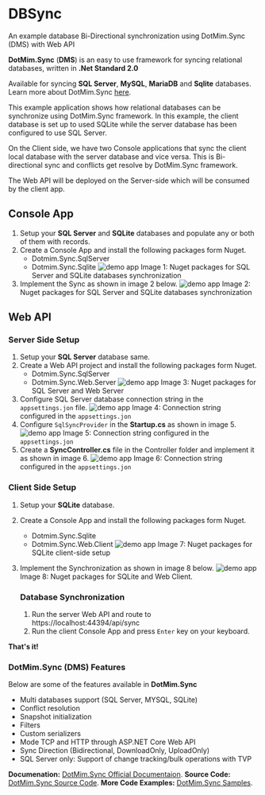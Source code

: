 # DBSync
An example database Bi-Directional synchronization using DotMim.Sync (DMS) with Web API

**DotMim.Sync**  (**DMS**) is an easy to use framework for syncing relational databases, written in  **.Net Standard 2.0**

Available for syncing  **SQL Server**,  **MySQL**,  **MariaDB**  and  **Sqlite**  databases. Learn more about DotMim.Sync [here](https://dotmimsync.readthedocs.io/ "DotMim.Sync Framework ").

This example application shows how relational databases can be synchronize using DotMim.Sync framework. In this example, the client database is set up to used SQLite while the server database has been configured to use SQL Server.

On the Client side, we have two Console applications that sync the client local database with the server database and vice versa. This is Bi-directional sync and conflicts get resolve by DotMim.Sync framework. 

The Web API will be deployed on the Server-side which will be consumed by the client app.

## Console App
 1. Setup your **SQL Server** and **SQLite** databases and populate any or both of them with records.
 2. Create a Console App and install the following packages form Nuget.
	 - Dotmim.Sync.SqlServer
	 - Dotmim.Sync.Sqlite
	 ![demo app](docs/clientNuget.png)
	 Image 1: Nuget packages for SQL Server and SQLite databases synchronization
 3. Implement the Sync as shown in image 2 below.
      ![demo app](docs/clientImplementation.PNG)
      Image 2: Nuget packages for SQL Server and SQLite databases synchronization

## Web API
### Server Side Setup
 1. Setup your **SQL Server** database same.
 2. Create a Web API project and install the following packages form Nuget.
	 - Dotmim.Sync.SqlServer
	 - Dotmim.Sync.Web.Server
	 ![demo app](docs/serverNuget.png)
	 Image 3: Nuget packages for SQL Server and Web Server
 3. Configure SQL Server database connection string in the `appsettings.jon` file.
      ![demo app](docs/ServerDBConnectionString.PNG)
      Image 4: Connection string configured in the `appsettings.jon`
 4. Configure `SqlSyncProvider` in the **Startup.cs**  as shown in image 5.
      ![demo app](docs/ServerConfig.PNG)
      Image 5: Connection string configured in the `appsettings.jon`
 5. Create a **SyncController.cs** file in the Controller folder and implement it as shown in image 6.
      ![demo app](docs/SyncController.PNG)
      Image 6: Connection string configured in the `appsettings.jon`


### Client Side Setup
1. Setup your **SQLite** database.
 2. Create a Console App and install the following packages form Nuget.
	 - Dotmim.Sync.Sqlite
	 - Dotmim.Sync.Web.Client
	 ![demo app](docs/apiClientNuget.png)
	 Image 7: Nuget packages for SQLite client-side setup
 3. Implement the Synchronization as shown in image 8 below.
      ![demo app](docs/apiClientImplementation.PNG)
      Image 8: Nuget packages for SQLite and Web Client.
      
      ### Database Synchronization
      1. Run the server Web API and route to https://localhost:44394/api/sync
      2. Run the client Console App and press `Enter` key on your keyboard.

**That's it!**

### **DotMim.Sync**  (**DMS**)  Features
Below are some of the features available in **DotMim.Sync** 
-   Multi databases support (SQL Server, MYSQL, SQLite)
-   Conflict resolution
-   Snapshot initialization
-   Filters
-   Custom serializers
-   Mode TCP and HTTP through ASP.NET Core Web API
-   Sync Direction (Bidirectional, DownloadOnly, UploadOnly)
-   SQL Server only: Support of change tracking/bulk operations with TVP

**Documenation:** [DotMim.Sync Official Documentaion](https://dotmimsync.readthedocs.io/ "DotMim.Sync Framework ").
**Source Code:** [DotMim.Sync Source Code](https://github.com/Blogrammer/Dotmim.Sync "DotMim.Sync Framework ").
**More Code Examples:** [DotMim.Sync Samples](https://github.com/Mimetis/Dotmim.Sync/tree/master/Samples "DotMim.Sync Framework ").
